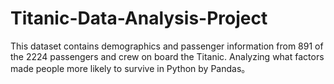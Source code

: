 # Titanic-Data-Analysis-Project

This dataset contains demographics and passenger information from 891 of the 2224 passengers and crew on board the Titanic.
Analyzing what factors made people more likely to survive in Python by Pandas。

